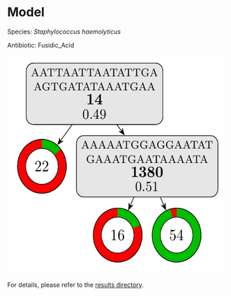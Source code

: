 
# Model

Species: *Staphylococcus haemolyticus*

Antibiotic: Fusidic_Acid

<a href="./model.pdf"><img src="./model.png" width=500 height=500 /></a>

For details, please refer to the [results directory](../../../../../results/cart_b/staphylococcus%20haemolyticus/fusidic_acid/repeat_1/).

